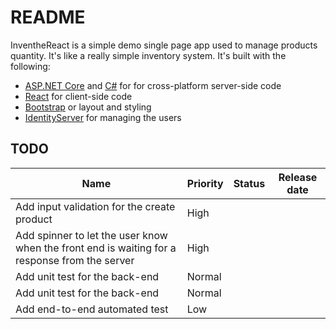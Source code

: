 # README

InventheReact is a simple demo single page app used to manage products quantity. It's like a really simple inventory system. It's built with the following:

- [ASP.NET Core](https://get.asp.net/) and [C#](https://msdn.microsoft.com/en-us/library/67ef8sbd.aspx) for for cross-platform server-side code
- [React](https://facebook.github.io/react/) for client-side code
- [Bootstrap](http://getbootstrap.com/) or layout and styling
- [IdentityServer](https://identityserver.io/) for managing the users

## TODO

| Name                     | Priority | Status | Release date |
| ------------------------ | -------- | -------- | -------- |
| Add input validation for the create product | High     |  | |
| Add spinner to let the user know when the front end is waiting for a response from the server | High     |  | |
| Add unit test for the back-end | Normal     |  | |
| Add unit test for the back-end | Normal     |  | |
| Add end-to-end automated test | Low     |  | |
